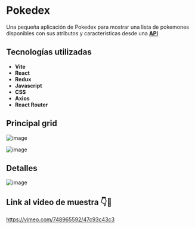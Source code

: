 
# Pokedex

Una pequeña aplicación de Pokedex para mostrar una lista de pokemones disponibles con sus atributos y caracteristicas desde una **[API](https://pokeapi.co/)**  

## Tecnologías utilizadas

- **Vite**
- **React**
- **Redux**
- **Javascript**
- **CSS**
- **Axios**
- **React Router**

## Principal grid
![image](https://user-images.githubusercontent.com/87833482/189768762-f6146a56-c5ab-4b8d-8dcd-f91b0a81b539.png)

![image](https://user-images.githubusercontent.com/87833482/189769766-33832eb2-3a03-4a6f-a79e-936ea148ca07.png)

## Detalles
![image](https://user-images.githubusercontent.com/87833482/189769186-09afb612-323d-42ca-b83e-39a9724f0f60.png)

## Link al video de muestra 👇🎥
https://vimeo.com/748965592/47c93c43c3
